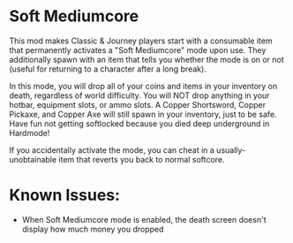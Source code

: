 # Soft Mediumcore
This mod makes Classic & Journey players start with a consumable item that permanently activates a "Soft Mediumcore" mode upon use.
They additionally spawn with an item that tells you whether the mode is on or not (useful for returning to a character after a long break).

In this mode, you will drop all of your coins and items in your inventory on death, regardless of world difficulty. You will NOT drop anything in your hotbar, equipment slots, or ammo slots.
A Copper Shortsword, Copper Pickaxe, and Copper Axe will still spawn in your inventory, just to be safe.
Have fun not getting softlocked because you died deep underground in Hardmode!

If you accidentally activate the mode, you can cheat in a usually-unobtainable item that reverts you back to normal softcore.

# Known Issues:
* When Soft Mediumcore mode is enabled, the death screen doesn't display how much money you dropped
